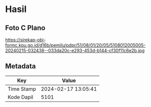 # Hasil

## Foto C Plano

https://sirekap-obj-formc.kpu.go.id/d16b/pemilu/pdpr/51/08/01/20/05/5108012005005-20240215-032438--033da20c-e293-453d-b144-cf30f11c6e2b.jpg


## Metadata

| Key        | Value               |
| ---------- | ------------------- |
| Time Stamp | 2024-02-17 13:05:41 |
| Kode Dapil | 5101                |



